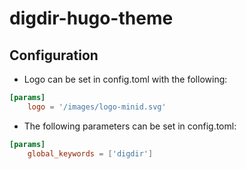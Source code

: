 # digdir-hugo-theme

## Configuration

- Logo can be set in config.toml with the following:
```toml
[params]
    logo = '/images/logo-minid.svg'
```

- The following parameters can be set in config.toml:
```toml
[params]
    global_keywords = ['digdir']
```